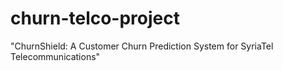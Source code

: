 # churn-telco-project


 "ChurnShield: A Customer Churn Prediction System for SyriaTel Telecommunications"
